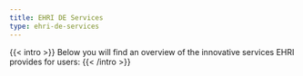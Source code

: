 ```yaml
---
title: EHRI DE Services
type: ehri-de-services
---
```


{{< intro >}}
Below you will find an overview of the innovative services EHRI provides for users:
{{< /intro >}}


